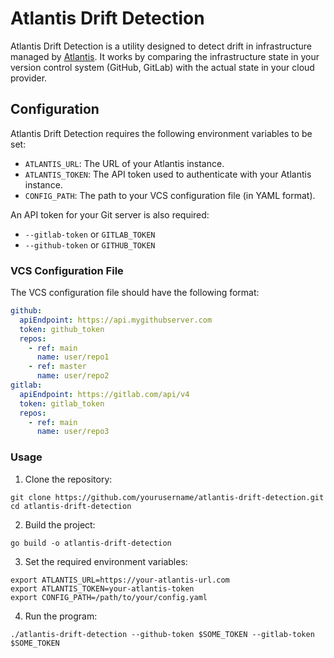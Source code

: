 # Atlantis Drift Detection

Atlantis Drift Detection is a utility designed to detect drift in infrastructure managed by [Atlantis](https://www.runatlantis.io/). It works by comparing the infrastructure state in your version control system (GitHub, GitLab) with the actual state in your cloud provider.

## Configuration

Atlantis Drift Detection requires the following environment variables to be set:

- `ATLANTIS_URL`: The URL of your Atlantis instance.
- `ATLANTIS_TOKEN`: The API token used to authenticate with your Atlantis instance.
- `CONFIG_PATH`: The path to your VCS configuration file (in YAML format).

An API token for your Git server is also required:
-  `--gitlab-token` or `GITLAB_TOKEN`
-  `--github-token` or `GITHUB_TOKEN`

### VCS Configuration File

The VCS configuration file should have the following format:

```yaml
github:
  apiEndpoint: https://api.mygithubserver.com
  token: github_token
  repos:
    - ref: main
      name: user/repo1
    - ref: master
      name: user/repo2
gitlab:
  apiEndpoint: https://gitlab.com/api/v4
  token: gitlab_token
  repos:
    - ref: main
      name: user/repo3
```

### Usage

1. Clone the repository:
```
git clone https://github.com/yourusername/atlantis-drift-detection.git
cd atlantis-drift-detection
```

2. Build the project:
```
go build -o atlantis-drift-detection
```
3. Set the required environment variables:
```
export ATLANTIS_URL=https://your-atlantis-url.com
export ATLANTIS_TOKEN=your-atlantis-token
export CONFIG_PATH=/path/to/your/config.yaml
```

4. Run the program:
```
./atlantis-drift-detection --github-token $SOME_TOKEN --gitlab-token $SOME_TOKEN
```

